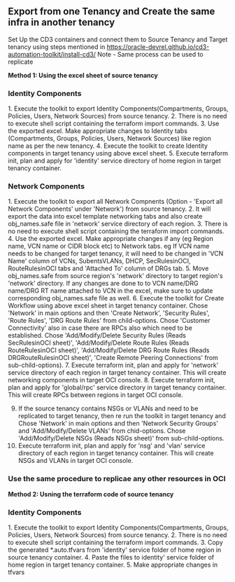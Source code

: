 <h2>Export from one Tenancy and  Create the same infra in another tenancy </h2>

Set Up the CD3 containers and connect them to Source Tenancy and Target tenancy using steps mentioned in https://oracle-devrel.github.io/cd3-automation-toolkit/install-cd3/
Note - Same process can be used to replicate 

**Method 1: Using the excel sheet of source tenancy**
<h3> Identity Components </h3>
1. Execute the toolkit to export Identity Components(Compartments, Groups, Policies, Users, Network Sources) from source tenancy. 
2. There is no need to execute shell script containing the terraform import commands.
3. Use the exported excel. Make appropriate changes to Identity tabs (Compartments, Groups, Policies, Users, Network Sources) like region name as per the new tenancy.
4. Execute the toolkit to create Identity components in target tenancy using above excel sheet.
5. Execute terraform init, plan and apply for 'identity' service directory of home region in target tenancy container.

<h3> Network Components </h3>
1. Execute the toolkit to export all Network Compnents (Option - 'Export all Network Components' under 'Network') from source tenancy.
2. It will export the data into excel template networking tabs and also create obj_names.safe file in 'network' service directory of each region.
3. There is no need to execute shell script containing the terraform import commands.
4. Use the exported excel. Make appropriate changes if any (eg Region name, VCN name or CIDR block etc) to Network tabs. eg If VCN name needs to be changed for target tenancy, it will need to be changed in 'VCN Name' column of VCNs, SubentsVLANs, DHCP, SecRulesinOCI, RouteRulesinOCI tabs and 'Attached To' column of DRGs tab.
5. Move obj_names.safe from source region's 'network' directory  to target region's 'network' directory. If any changes are done to to VCN name/DRG name/DRG RT name attached to VCN in the excel, make sure to update corresponding obj_names.safe file as well.
6. Execute the toolkit for Create Workflow using above excel sheet in target tenancy container. Chose 'Network' in main options and then 'Create Network', 'Security Rules', 'Route Rules', 'DRG Route Rules' from child-options. Chose 'Customer Connectivity' also in case there are RPCs also which need to be established. Chose 'Add/Modify/Delete Security Rules (Reads SecRulesinOCI sheet)', 'Add/Modify/Delete Route Rules (Reads RouteRulesinOCI sheet)', 'Add/Modify/Delete DRG Route Rules (Reads DRGRouteRulesinOCI sheet)', 'Create Remote Peering Connections' from sub-child-options).
7. Execute terraform init, plan and apply for 'network' service directory of each region in target tenancy container. This will create networking components in target OCI console.
8. Execute terraform init, plan and apply for 'global/rpc' service directory in target tenancy container. This will create RPCs between regions in target OCI console.

9. If the source tenancy contains NSGs or VLANs and need to be replicated to target tenancy, then re run the toolkit in target tenancy and Chose 'Network' in main options and then 'Network Security Groups' and 'Add/Modify/Delete VLANs' from chid-options. Chose 'Add/Modify/Delete NSGs (Reads NSGs sheet)' from sub-child-options.
10. Execute terraform init, plan and apply for 'nsg' and 'vlan' service directory of each region in target tenancy container. This will create NSGs and VLANs in target OCI console.

<h3> Use the same procedure to replicae any other resources in OCI </h3>

**Method 2: Usning the terraform code of source tenancy**
<h3> Identity Components </h3>
1. Execute the toolkit to export Identity Components(Compartments, Groups, Policies, Users, Network Sources) from source tenancy. 
2. There is no need to execute shell script containing the terraform import commands.
3. Copy the generated *.auto.tfvars from 'identity' service folder of home region in source tenancy container.
4. Paste the files to identity' service folder of home region in target tenancy container.
5. Make appropriate changes in tfvars 
   
